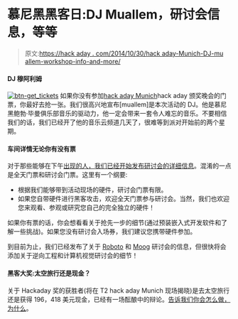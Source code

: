 # 慕尼黑黑客日:DJ Muallem，研讨会信息，等等

> 原文:[https://hack aday . com/2014/10/30/hack aday-Munich-DJ-mu allem-workshop-info-and-more/](https://hackaday.com/2014/10/30/hackaday-munich-dj-muallem-workshop-info-and-more/)

#### DJ 穆阿利姆

[![btn-get_tickets](../Images/9ab4eeec5246a08649e8e886e71d6c9d.png)](https://www.eventbrite.com/e/hackaday-munich-tickets-13639043747) 如果你没有参加[hack aday Munich](http://hackadaymunich.com)hack aday 颁奖晚会的门票，你最好去抢一张。我们很高兴地宣布[muallem]是本次活动的 DJ。他是慕尼黑鲍勃·毕曼俱乐部音乐的驱动力，他一定会带来一套令人难忘的音乐。不要相信我们的话，我们已经开了他的音乐云频道几天了，很难等到派对开始前的两个星期。

#### 车间详情无论你有没有票

对于那些能够在下午[出现的人，我们已经开始发布研讨会的详细信息](http://hackaday.io/event/3178-hackaday-munich)。混淆的一点是全天门票和研讨会门票。这里有一个纲要:

*   根据我们能够带到活动现场的硬件，研讨会门票有限。
*   如果您自带硬件进行黑客攻击，欢迎全天门票参与研讨会。当然，我们也欢迎您来观看、参观或研究您自己的完全独立的硬件！

如果你有票的话，你会想看看关于抢先一步的细节(通过预装嵌入式开发软件和了解一些挑战)。如果您没有研讨会入场券，我们建议您携带硬件参加。

到目前为止，我们已经发布了关于 [Roboto](http://hackaday.io/event/3178/log/10740-workshop-details-roboto) 和 [Moog](http://hackaday.io/event/3178/log/10758-workshop-details-moog) 研讨会的信息，但很快将会添加关于逆向工程和计算机视觉研讨会的细节！

#### 黑客大奖:太空旅行还是现金？

关于 Hackaday 奖的获胜者(将在 T2 hack aday Munich 现场揭晓)是去太空旅行还是获得 196，418 美元现金，已经有一场酝酿中的辩论。[告诉我们你会怎么做，为什么](http://hackaday.io/page/584)。